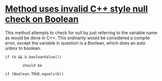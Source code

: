 # [Method uses invalid C++ style null check on Boolean](http://fb-contrib.sourceforge.net/bugdescriptions.html#SPP_INVALID_BOOLEAN_NULL_CHECK)

This method attempts to check for null by just referring to the variable name
			as would be done in C++. This ordinarily would be considered a compile error, except the
			variable in question is a Boolean, which does an auto unbox to boolean.

    if (b && b.booleanValue())

			should be  

    if (Boolean.TRUE.equals(b))